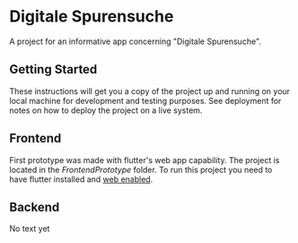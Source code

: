 # Digitale Spurensuche

A project for an informative app concerning "Digitale Spurensuche".

## Getting Started

These instructions will get you a copy of the project up and running on your local machine for development and testing purposes. See deployment for notes on how to deploy the project on a live system.

## Frontend
First prototype was made with flutter's web app capability.
The project is located in the *FrontendPrototype* folder.
To run this project you need to have flutter installed and [web enabled](https://flutter.dev/docs/get-started/web).

## Backend

No text yet